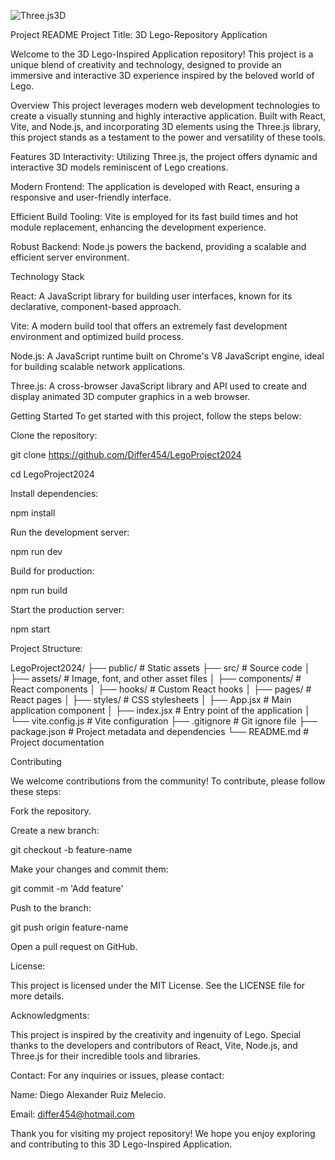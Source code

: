 ![Three.js3D](/public/assets/img/Deploy.png)

Project README
Project Title: 3D Lego-Repository Application

Welcome to the 3D Lego-Inspired Application repository! This project is a unique blend of creativity and technology, designed to provide an immersive and interactive 3D experience inspired by the beloved world of Lego.

Overview
This project leverages modern web development technologies to create a visually stunning and highly interactive application. Built with React, Vite, and Node.js, and incorporating 3D elements using the Three.js library, this project stands as a testament to the power and versatility of these tools.


Features
3D Interactivity: Utilizing Three.js, the project offers dynamic and interactive 3D models reminiscent of Lego creations.

Modern Frontend: The application is developed with React, ensuring a responsive and user-friendly interface.

Efficient Build Tooling: Vite is employed for its fast build times and hot module replacement, enhancing the development experience.

Robust Backend: Node.js powers the backend, providing a scalable and efficient server environment.

Technology Stack

React: A JavaScript library for building user interfaces, known for its declarative, component-based approach.

Vite: A modern build tool that offers an extremely fast development environment and optimized build process.

Node.js: A JavaScript runtime built on Chrome's V8 JavaScript engine, ideal for building scalable network applications.

Three.js: A cross-browser JavaScript library and API used to create and display animated 3D computer graphics in a web browser.

Getting Started
To get started with this project, follow the steps below:

Clone the repository:

git clone https://github.com/Differ454/LegoProject2024

cd LegoProject2024

Install dependencies:

npm install

Run the development server:

npm run dev

Build for production:

npm run build

Start the production server:

npm start

Project Structure:

LegoProject2024/
├── public/           # Static assets
├── src/              # Source code
│   ├── assets/       # Image, font, and other asset files
│   ├── components/   # React components
│   ├── hooks/        # Custom React hooks
│   ├── pages/        # React pages
│   ├── styles/       # CSS stylesheets
│   ├── App.jsx       # Main application component
│   ├── index.jsx     # Entry point of the application
│   └── vite.config.js # Vite configuration
├── .gitignore        # Git ignore file
├── package.json      # Project metadata and dependencies
└── README.md         # Project documentation

Contributing

We welcome contributions from the community! To contribute, please follow these steps:

Fork the repository.

Create a new branch:

git checkout -b feature-name

Make your changes and commit them:

git commit -m 'Add feature'

Push to the branch:

git push origin feature-name

Open a pull request on GitHub.

License:

This project is licensed under the MIT License. See the LICENSE file for more details.

Acknowledgments:

This project is inspired by the creativity and ingenuity of Lego. Special thanks to the developers and contributors of React, Vite, Node.js, and Three.js for their incredible tools and libraries.

Contact:
For any inquiries or issues, please contact:

Name: Diego Alexander Ruiz Melecio.

Email: differ454@hotmail.com

Thank you for visiting my project repository! We hope you enjoy exploring and contributing to this 3D Lego-Inspired Application.


